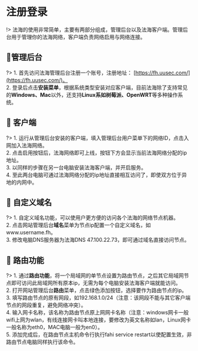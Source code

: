 # 注册登录

!> 法海的使用非常简单，主要有两部分组成，管理后台以及法海客户端。管理后台用于管理你的法海网络，客户端负责网络启用与网络连接。



##  :lemon:管理后台 <!-- {docsify-ignore} -->
?> 1.  首先访问法海管理后台注册一个账号，注册地址： [https://fh.uusec.com/](https://fh.uusec.com/)。
<br/>2. 登录后点击**安装菜单**，根据系统类型安装对应客户端，目前法海除了支持常见的**Windows、Mac**以外，还支持**Linux系如树莓派、OpenWRT**等多种操作系统。



##  :melon: 客户端 <!-- {docsify-ignore} -->

?> 1.  运行从管理后台安装的客户端，填入管理后台用户菜单下的网络ID，点击入网加入法海网络。
<br/>2. 点击启用按钮后，法海网络即可上线，按钮下方会显示当前法海网络分配的ip地址。
<br/>3. 以同样的步骤在另一台电脑安装法海客户端，并开启服务。
<br/>4. 至此两台电脑可通过法海网络分配的ip地址直接相互访问了，即使双方位于异地的内网中。



##  :grapes: 自定义域名 <!-- {docsify-ignore} -->

?> 1.  自定义域名功能，可以使用户更方便的访问各个法海的网络节点机器。
<br/>2. 点击网站管理后台**域名**菜单为节点ip配置一个自定义域名，如www.username.fh。
<br/>3. 修改电脑DNS服务器为法海DNS 47.100.22.73，即可通过域名直接访问节点。



##  :strawberry: 路由功能 <!-- {docsify-ignore} -->

?> 1.  通过**路由功能**，将一个局域网的单节点设置为路由节点，之后其它局域网节点即可访问此局域网所有原本ip，无需为每个电脑安装法海客户端就能访问。
<br/>2. 打开网站管理后台**路由**菜单，点击绿色添加按钮，选择要作为路由节点的ip。
<br/>3. 填写路由节点的原有网段，如192.168.1.0/24（注意：该网段不能与其它客户端节点的网段重复，避免网络冲突）。
<br/>4. 输入网卡名称，该名称为路由节点原上网网卡名称（注意：windows网卡一般wifi上网为wlan，有线连接网卡叫本地连接，要修改为英文名称如lan，Linux网卡一般名称为eth0，MAC电脑一般为en0）。
<br/>5. 添加完成后，在路由节点主机命令行执行fahi service restart以使配置生效，非路由节点电脑同样执行该命令。



